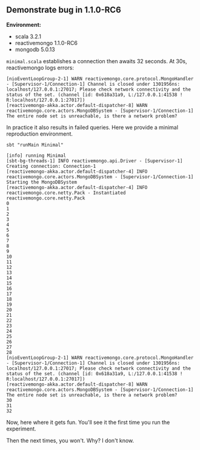 Demonstrate bug in 1.1.0-RC6
-----------

**Environment:**
- scala 3.2.1
- reactivemongo 1.1.0-RC6
- mongodb 5.0.13

`minimal.scala` establishes a connection then awaits 32 seconds.
At 30s, reactivemongo logs errors:
```
[nioEventLoopGroup-2-1] WARN reactivemongo.core.protocol.MongoHandler - [Supervisor-1/Connection-1] Channel is closed under 1301956ns: localhost/127.0.0.1:27017; Please check network connectivity and the status of the set. (channel [id: 0x618a31a9, L:/127.0.0.1:41538 ! R:localhost/127.0.0.1:27017])
[reactivemongo-akka.actor.default-dispatcher-8] WARN reactivemongo.core.actors.MongoDBSystem - [Supervisor-1/Connection-1] The entire node set is unreachable, is there a network problem?
```
In practice it also results in failed queries. Here we provide a minimal reproduction environment.

```
sbt "runMain Minimal"
```

```
[info] running Minimal
[sbt-bg-threads-1] INFO reactivemongo.api.Driver - [Supervisor-1] Creating connection: Connection-1
[reactivemongo-akka.actor.default-dispatcher-4] INFO reactivemongo.core.actors.MongoDBSystem - [Supervisor-1/Connection-1] Starting the MongoDBSystem
[reactivemongo-akka.actor.default-dispatcher-4] INFO reactivemongo.core.netty.Pack - Instantiated reactivemongo.core.netty.Pack
0
1
2
3
4
5
6
7
8
9
10
11
12
13
14
15
16
17
18
19
20
21
22
23
24
25
26
27
28
[nioEventLoopGroup-2-1] WARN reactivemongo.core.protocol.MongoHandler - [Supervisor-1/Connection-1] Channel is closed under 1301956ns: localhost/127.0.0.1:27017; Please check network connectivity and the status of the set. (channel [id: 0x618a31a9, L:/127.0.0.1:41538 ! R:localhost/127.0.0.1:27017])
[reactivemongo-akka.actor.default-dispatcher-8] WARN reactivemongo.core.actors.MongoDBSystem - [Supervisor-1/Connection-1] The entire node set is unreachable, is there a network problem?
30
31
32
```

Now, here where it gets fun. You'll see it the first time you run the experiment.

Then the next times, you won't. Why? I don't know.
